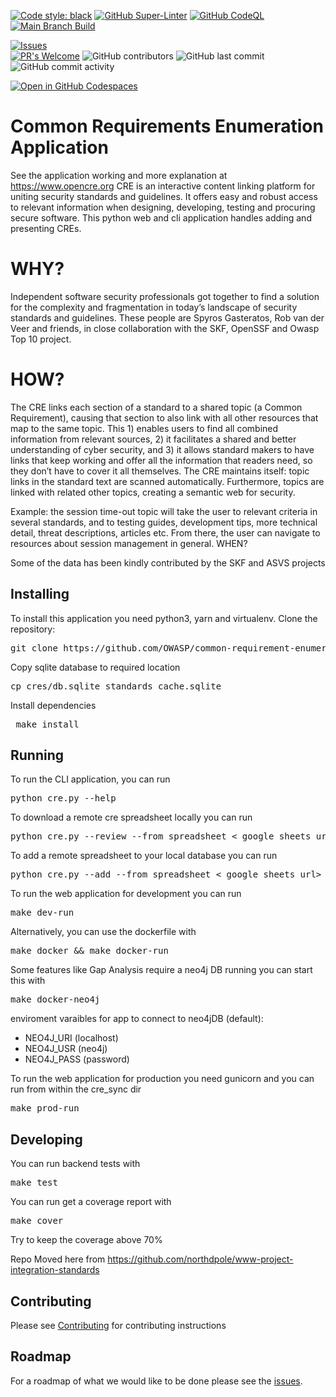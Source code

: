

[![Code style: black](https://img.shields.io/badge/code%20style-black-000000.svg)](https://github.com/psf/black)
[![GitHub Super-Linter](https://github.com/OWASP/common-requirement-enumeration/workflows/Lint%20Code%20Base/badge.svg)](https://github.com/marketplace/actions/super-linter)
[![GitHub CodeQL](https://github.com/OWASP/common-requirement-enumeration/workflows/CodeQL/badge.svg)](https://github.com/marketplace/actions/codeql-analysis)
[![Main Branch Build](https://github.com/OWASP/common-requirement-enumeration/workflows/Test/badge.svg?branch=main)](https://github.com/OWASP/OWASP/common-requirement-enumeration/workflows/Test)

[![Issues](https://img.shields.io/github/issues/owasp/common-requirement-enumeration)](https://github.com/OWASP/common-requirement-enumeration/issues)  
[![PR's Welcome](https://img.shields.io/badge/PRs-welcome-brightgreen.svg?style=flat)](http://makeapullrequest.com)
![GitHub contributors](https://img.shields.io/github/contributors/owasp/common-requirement-enumeration)
![GitHub last commit](https://img.shields.io/github/last-commit/owasp/common-requirement-enumeration)
![GitHub commit activity](https://img.shields.io/github/commit-activity/y/owasp/common-requirement-enumeration)

[![Open in GitHub Codespaces](https://github.com/codespaces/badge.svg)](https://github.com/codespaces/new?hide_repo_select=true&ref=main&repo=400297709&machine=standardLinux32gb&devcontainer_path=.devcontainer%2Fdevcontainer.json&location=WestEurope)

Common Requirements Enumeration Application
===============================
See the application working and more explanation at https://www.opencre.org
CRE is an interactive content linking platform for uniting security standards and guidelines. It offers easy and robust access to relevant information when designing, developing, testing and procuring secure software.
This python web and cli application handles adding and presenting CREs.

WHY?
==========

Independent software security professionals got together to find a solution for the complexity and fragmentation in today’s landscape of security standards and guidelines. These people are Spyros Gasteratos, Rob van der Veer and friends, in close collaboration with the SKF, OpenSSF and Owasp Top 10 project.

HOW?
======
The CRE links each section of a standard to a shared topic (a Common Requirement), causing that section to also link with all other resources that map to the same topic. This 1) enables users to find all combined information from relevant sources, 2) it facilitates a shared and better understanding of cyber security, and 3) it allows standard makers to have links that keep working and offer all the information that readers need, so they don’t have to cover it all themselves. The CRE maintains itself: topic links in the standard text are scanned automatically. Furthermore, topics are linked with related other topics, creating a semantic web for security.

Example: the session time-out topic will take the user to relevant criteria in several standards, and to testing guides, development tips, more technical detail, threat descriptions, articles etc. From there, the user can navigate to resources about session management in general.
WHEN?

Some of the data has been kindly contributed by the SKF and ASVS projects

Installing
---

To install this application you need python3, yarn and virtualenv.
Clone the repository:
<pre>git clone https://github.com/OWASP/common-requirement-enumeration </pre>

Copy sqlite database to required location
<pre>cp cres/db.sqlite standards_cache.sqlite</pre>

Install dependencies
<pre> make install </pre>


Running
-------

To run the CLI application, you can run
<pre>python cre.py --help</pre>

To download a remote cre spreadsheet locally you can run
<pre>python cre.py --review --from_spreadsheet < google sheets url></pre>

To add a remote spreadsheet to your local database you can run
<pre>python cre.py --add --from_spreadsheet < google sheets url></pre>

To run the web application for development you can run
<pre>make dev-run</pre>

Alternatively, you can use the dockerfile with
<pre>make docker && make docker-run</pre>

Some features like Gap Analysis require a neo4j DB running you can start this with
<pre>make docker-neo4j</pre>
enviroment varaibles for app to connect to neo4jDB (default):
- NEO4J_URI (localhost)
- NEO4J_USR (neo4j)
- NEO4J_PASS (password)

To run the web application for production you need gunicorn and you can run from within the cre_sync dir
<pre>make prod-run</pre>

Developing
---
You can run backend tests with
<pre>make test</pre>
You can run get a coverage report with 
<pre>make cover</pre>
Try to keep the coverage above 70%

Repo Moved here from https://github.com/northdpole/www-project-integration-standards

Contributing
---
Please see [Contributing](CONTRIBUTING.md) for contributing instructions

Roadmap
---
For a roadmap of what we would like to be done please see the [issues](https://github.com/OWASP/common-requirement-enumeration/issues).